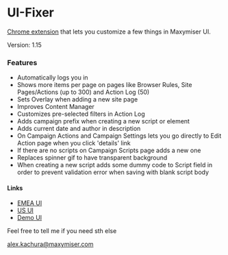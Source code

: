 # UI-Fixer
[Chrome extension](https://chrome.google.com/webstore/detail/ui-fixer/ocpdnkacigphdkeokobanmcinahdfnpd) that lets you customize a few things in Maxymiser UI.

Version: 1.15

### Features
* Automatically logs you in
* Shows more items per page on pages like Browser Rules, Site Pages/Actions (up to 300) and Action Log (50)
* Sets Overlay when adding a new site page
* Improves Content Manager
* Customizes pre-selected filters in Action Log
* Adds campaign prefix when creating a new script or element
* Adds current date and author in description
* On Campaign Actions and Campaign Settings lets you go directly to Edit Action page when you click 'details' link
* If there are no scripts on Campaign Scripts page adds a new one
* Replaces spinner gif to have transparent background
* When creating a new script adds some dummy code to Script field in order to prevent validation error when saving with blank script body

#### Links
- [EMEA UI](https://ui61.maxymiser.com/)
- [US UI](https://ui61us.maxymiser.com/)
- [Demo UI](https://demo.maxymiser.org/)

Feel free to tell me if you need sth else

<alex.kachura@maxymiser.com>